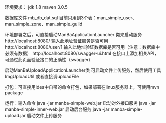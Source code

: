 环境要求：
jdk 1.8
maven 3.0.5

数据库文件
mb_db_dat.sql  目前只用到3个表：man_simple_user、man_simple_zone、man_simple_guild

环境部署之后，可直接启动ManBaApplicationLauncher  类来启动服务
http://localhost:8080/   输入此地址验证服务是否可用
http://localhost:8080/user/1  输入此地址验证数据库是否可用（注意：数据库中必须有数据）
http://localhost:8080/swagger-ui.html   在接口上添加相关API，可通过此页面验证接口的正确性（swagger)

启动ManBaUploadApplicationLauncher类  可启动文件上传服务，然后使用工具ImgUploadUtil   或者直接调uploadFile

打包：可直接用idea中自带的命令打包，如果部署在linux服务器上，可使用mvn package

运行：输入命令  java -jar manba-simple-web.jar  启动对外接口服务
                java -jar manba-simple-inner-web.jar  启动后台服务
                java -jar manba-simple-upload.jar  启动文件上传服务